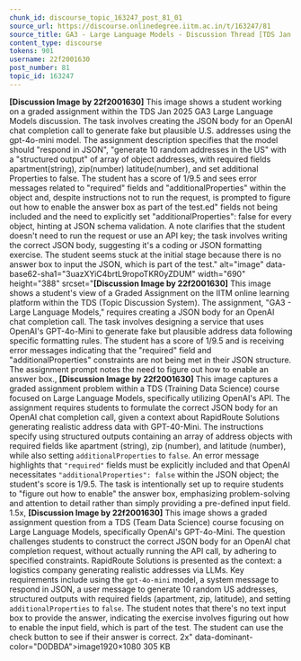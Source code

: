 ```yaml
---
chunk_id: discourse_topic_163247_post_81_01
source_url: https://discourse.onlinedegree.iitm.ac.in/t/163247/81
source_title: GA3 - Large Language Models - Discussion Thread [TDS Jan 2025]
content_type: discourse
tokens: 901
username: 22f2001630
post_number: 81
topic_id: 163247
---
```


**[Discussion Image by 22f2001630]** This image shows a student working on a graded assignment within the TDS Jan 2025 GA3 Large Language Models discussion. The task involves creating the JSON body for an OpenAI chat completion call to generate fake but plausible U.S. addresses using the gpt-4o-mini model. The assignment description specifies that the model should "respond in JSON", "generate 10 random addresses in the US" with a "structured output" of array of object addresses, with required fields apartment(string), zip(number) latitude(number), and set additional Properties to false. The student has a score of 1/9.5 and sees error messages related to "required" fields and "additionalProperties" within the object and, despite instructions not to run the request, is prompted to figure out how to enable the answer box as part of the test.ed" fields not being included and the need to explicitly set "additionalProperties": false for every object, hinting at JSON schema validation. A note clarifies that the student doesn't need to run the request or use an API key; the task involves writing the correct JSON body, suggesting it's a coding or JSON formatting exercise. The student seems stuck at the initial stage because there is no answer box to input the JSON, which is part of the test." alt="image" data-base62-sha1="3uazXYiC4brtL9ropoTKR0yZDUM" width="690" height="388" srcset="**[Discussion Image by 22f2001630]** This image shows a student's view of a Graded Assignment on the IITM online learning platform within the TDS (Topic Discussion System). The assignment, "GA3 - Large Language Models," requires creating a JSON body for an OpenAI chat completion call. The task involves designing a service that uses OpenAI's GPT-4o-Mini to generate fake but plausible address data following specific formatting rules. The student has a score of 1/9.5 and is receiving error messages indicating that the "required" field and "additionalProperties" constraints are not being met in their JSON structure. The assignment prompt notes the need to figure out how to enable an answer box., **[Discussion Image by 22f2001630]** This image captures a graded assignment problem within a TDS (Training Data Science) course focused on Large Language Models, specifically utilizing OpenAI's API. The assignment requires students to formulate the correct JSON body for an OpenAI chat completion call, given a context about RapidRoute Solutions generating realistic address data with GPT-40-Mini. The instructions specify using structured outputs containing an array of address objects with required fields like apartment (string), zip (number), and latitude (number), while also setting `additionalProperties` to `false`. An error message highlights that `"required"` fields must be explicitly included and that OpenAI necessitates `"additionalProperties": false` within the JSON object; the student's score is 1/9.5. The task is intentionally set up to require students to "figure out how to enable" the answer box, emphasizing problem-solving and attention to detail rather than simply providing a pre-defined input field. 1.5x, **[Discussion Image by 22f2001630]** This image shows a graded assignment question from a TDS (Team Data Science) course focusing on Large Language Models, specifically OpenAI's GPT-4o-Mini. The question challenges students to construct the correct JSON body for an OpenAI chat completion request, without actually running the API call, by adhering to specified constraints. RapidRoute Solutions is presented as the context: a logistics company generating realistic addresses via LLMs. Key requirements include using the `gpt-4o-mini` model, a system message to respond in JSON, a user message to generate 10 random US addresses, structured outputs with required fields (apartment, zip, latitude), and setting `additionalProperties` to `false`. The student notes that there's no text input box to provide the answer, indicating the exercise involves figuring out how to enable the input field, which is part of the test. The student can use the check button to see if their answer is correct. 2x" data-dominant-color="D0DBDA">image1920×1080 305 KB
